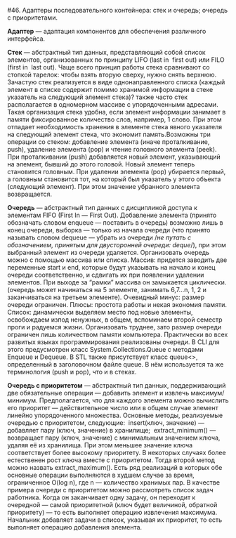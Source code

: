 #46. Адаптеры последовательного контейнера: стек и очередь; очередь с приоритетами.

**Адаптер** — адаптация компонентов для обеспечения различного интерфейса.

**Стек** — абстрактный тип данных, представляющий собой список элементов, организованных по
принципу LIFO (last in ­ first out) или FILO (first in ­ last out). Чаще всего принцип работы стека
сравнивают со стопкой тарелок: чтобы взять вторую сверху, нужно снять верхнюю. Зачастую стек
реализуется в виде однонаправленного списка (каждый элемент в списке содержит помимо хранимой
информации в стеке указатель на следующий элемент стека)? также часто стек располагается в
одномерном массиве с упорядоченными адресами. Такая организация стека удобна, если элемент
информации занимает в памяти фиксированное количество слов, например, 1 слово. При этом отпадает
необходимость хранения в элементе стека явного указателя на следующий элемент стека, что экономит
память.Возможны три операции со стеком: добавление элемента (иначе проталкивание, push), удаление
элемента (pop) и чтение головного элемента (peek). При проталкивании (push) добавляется новый
элемент, указывающий на элемент, бывший до этого головой. Новый элемент теперь становится
головным. При удалении элемента (pop) убирается первый, а головным становится тот, на который был
указатель у этого объекта (следующий элемент). При этом значение убранного элемента возвращается.

**Очередь** — абстрактный тип данных с дисциплиной доступа к элементам FIFO (First In — First Out).
Добавление элемента (принято обозначать словом enqueue — поставить в очередь) возможно лишь в
конец очереди, выборка — только из начала очереди (что принято называть словом dequeue — убрать из
очереди /*не путать с обозначением, принятым для двусторонней очереди: deque*/), при этом выбранный
элемент из очереди удаляется. Организовать очередь можно с помощью массива или списка. Массив:
придется заводить две переменные start и end, которые будут указывать на начало и конец очереди
соответственно, и сдвигать их при появлении удалении элементов. При выходе за “рамки” массива он
замыкается циклически. (очередь может начинаться на 5 элементе, занимать 6,7...n, 1, 2 и заканчиваться
на третьем элементе). Очевидный минус: размер очереди ограничен. Плюсы: простота работы и некая
экономия памяти. Список: динамически выделяем место под новые элементы, освобождаем из­под
ненужных, в общем, вспоминаем второй семестр проги и радуемся жизни. Организовать труднее, зато
размер очереди ограничен лишь количеством памяти компьютера. Практически во всех развитых языках
программирования реализованы очереди. В CLI для этого предусмотрен класс System.Collections.Queue с
методами Enqueue и Dequeue. В STL также присутствует класс queue<>, определенный в заголовочном
файле queue. В нём используется та же терминология (push и pop), что и в стеках.

**Очередь с приоритетом** — абстрактный тип данных, поддерживающий две обязательные
операции — добавить элемент и извлечь максимум/минимум. Предполагается, что для каждого элемента
можно вычислить его приоритет — действительное число или в общем случае элемент линейно
упорядоченного множества. Основные методы, реализуемые очередью с приоритетом, следующие:
­ insert(ключ, значение) — добавляет пару (ключ, значение) в хранилище;
­ extract_minimum() — возвращает пару (ключ, значение) с минимальным значением ключа, удаляя её из
хранилища.
При этом меньшее значение ключа соответствует более высокому приоритету. В некоторых случаях более
естественен рост ключа вместе с приоритетом. Тогда второй метод можно назвать extract_maximum().
Есть ряд реализаций в которых обе основные операции выполняются в худшем случае за время,
ограниченное O(log n), где n — количество хранимых пар. В качестве примера очереди с приоритетом
можно рассмотреть список задач работника. Когда он заканчивает одну задачу, он переходит к очередной
— самой приоритетной (ключ будет величиной, обратной приоритету) — то есть выполняет операцию
извлечения максимума. Начальник добавляет задачи в список, указывая их приоритет, то есть выполняет
операцию добавления элемента.
